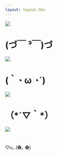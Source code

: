 ```yaml
---
layout: layout.hbs
---
```


<div class="flex ">
    <div class="flex-auto p2">
        <img src="/images/IMG1.jpg" class="mb2 rounded" />
        <h1 class="h2 mt0">(づ￣ ³￣)づ</h1>
        <p class="mb0"></p>
    </div>
    <div class="flex-auto p2">
        <img src="/images/IMG2.jpg" class="mb2 rounded" />
        <h1 class="h2 mt0">(｀◔ ω ◔´)</h1>
        <p class="mb0"></p>
    </div>
</div>

<div class="flex mb4">
    <div class="flex-auto p2">
        <img src="/images/IMG3.jpg" class="mb2 rounded" />
        <h1 class="h2 mt0">（*´▽｀*）</h1>
        <p class="mb0"></p>
    </div>
    <div class="flex-auto p2">
        <img src="/images/IMG4.jpg" class="mb2 rounded" />
        <h1 class="h2 mt0"></h1>
        <p class="mb0">♡o｡.(✿ฺ｡ ✿ฺ)️</p>
    </div>
</div>
